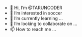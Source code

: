 - 👋 Hi, I’m @TARUNCODER
- 👀 I’m interested in soccer
- 🌱 I’m currently learning ...
- 💞️ I’m looking to collaborate on ...
- 📫 How to reach me ...

<!---
TARUNCODER/TARUNCODER is a ✨ special ✨ repository because its `README.md` (this file) appears on your GitHub profile.
You can click the Preview link to take a look at your changes.
--->
